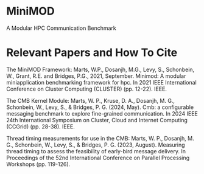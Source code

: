 # MiniMOD
A Modular HPC Communication Benchmark

# Relevant Papers and How To Cite

The MiniMOD Framework:
Marts, W.P., Dosanjh, M.G., Levy, S., Schonbein, W., Grant, R.E. and Bridges, P.G., 2021, September. Minimod: A modular miniapplication benchmarking framework for hpc. In 2021 IEEE International Conference on Cluster Computing (CLUSTER) (pp. 12-22). IEEE.

The CMB Kernel Module:
Marts, W. P., Kruse, D. A., Dosanjh, M. G., Schonbein, W., Levy, S., & Bridges, P. G. (2024, May). Cmb: a configurable messaging benchmark to explore fine-grained communication. In 2024 IEEE 24th International Symposium on Cluster, Cloud and Internet Computing (CCGrid) (pp. 28-38). IEEE.

Thread timing measurements for use in the CMB:
Marts, W. P., Dosanjh, M. G., Schonbein, W., Levy, S., & Bridges, P. G. (2023, August). Measuring thread timing to assess the feasibility of early-bird message delivery. In Proceedings of the 52nd International Conference on Parallel Processing Workshops (pp. 119-126).

